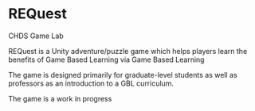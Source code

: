 REQuest
=======
CHDS Game Lab

REQuest is a Unity adventure/puzzle game which helps players learn the benefits of Game Based Learning via Game Based Learning

The game is designed primarily for graduate-level students as well as professors as an introduction to a GBL curriculum.

The game is a work in progress

